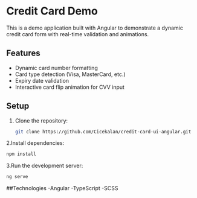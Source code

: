 # Credit Card Demo

This is a demo application built with Angular to demonstrate a dynamic credit card form with real-time validation and animations.

## Features
- Dynamic card number formatting
- Card type detection (Visa, MasterCard, etc.)
- Expiry date validation
- Interactive card flip animation for CVV input

## Setup
1. Clone the repository:
   ```bash
   git clone https://github.com/Cicekalan/credit-card-ui-angular.git
2.Install dependencies:
   ```bash
   npm install
   ```
3.Run the development server:
   ```bash
   ng serve
  ````
##Technologies
-Angular
-TypeScript
-SCSS
